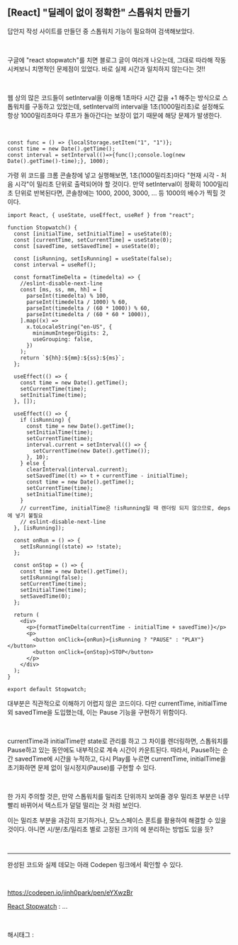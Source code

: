 ## [React] "딜레이 없이 정확한" 스톱워치 만들기

답안지 작성 사이트를 만들던 중 스톱워치 기능이 필요하여 검색해보았다.

​

구글에 "react stopwatch"를 치면 블로그 글이 여러개 나오는데, 그대로 따라해 작동 시켜보니 치명적인 문제점이 있었다. 바로 실제 시간과 일치하지 않는다는 것!!

​

웹 상의 많은 코드들이 setInterval을 이용해 1초마다 시간 값을 +1 해주는 방식으로 스톱워치를 구동하고 있었는데, setInterval의 interval을 1초(1000밀리초)로 설정해도 항상 1000밀리초마다 루프가 돌아간다는 보장이 없기 때문에 해당 문제가 발생한다.

​

```
const func = () => {localStorage.setItem("1", "1")};
const time = new Date().getTime();
const interval = setInterval(()=>{func();console.log(new Date().getTime()-time);}, 1000);
```

가령 위 코드를 크롬 콘솔창에 넣고 실행해보면, 1초(1000밀리초)마다 "현재 시각 - 처음 시각"이 밀리초 단위로 출력되어야 할 것이다. 만약 setInterval이 정확히 1000밀리초 단위로 반복된다면, 콘솔창에는 1000, 2000, 3000, ... 등 1000의 배수가 찍힐 것이다.

```
import React, { useState, useEffect, useRef } from "react";

function Stopwatch() {
  const [initialTime, setInitialTime] = useState(0);
  const [currentTime, setCurrentTime] = useState(0);
  const [savedTime, setSavedTime] = useState(0);

  const [isRunning, setIsRunning] = useState(false);
  const interval = useRef();

  const formatTimeDelta = (timedelta) => {
    //eslint-disable-next-line
    const [ms, ss, mm, hh] = [
      parseInt(timedelta) % 100,
      parseInt(timedelta / 1000) % 60,
      parseInt(timedelta / (60 * 1000)) % 60,
      parseInt(timedelta / (60 * 60 * 1000)),
    ].map((x) =>
      x.toLocaleString("en-US", {
        minimumIntegerDigits: 2,
        useGrouping: false,
      })
    );
    return `${hh}:${mm}:${ss}:${ms}`;
  };

  useEffect(() => {
    const time = new Date().getTime();
    setCurrentTime(time);
    setInitialTime(time);
  }, []);

  useEffect(() => {
    if (isRunning) {
      const time = new Date().getTime();
      setInitialTime(time);
      setCurrentTime(time);
      interval.current = setInterval(() => {
        setCurrentTime(new Date().getTime());
      }, 10);
    } else {
      clearInterval(interval.current);
      setSavedTime((t) => t + currentTime - initialTime);
      const time = new Date().getTime();
      setCurrentTime(time);
      setInitialTime(time);
    }
    // currentTime, initialTime은 !isRunning일 때 렌더링 되지 않으므로, deps에 넣기 불필요
    // eslint-disable-next-line
  }, [isRunning]);

  const onRun = () => {
    setIsRunning((state) => !state);
  };

  const onStop = () => {
    const time = new Date().getTime();
    setIsRunning(false);
    setCurrentTime(time);
    setInitialTime(time);
    setSavedTime(0);
  };

  return (
    <div>
      <p>{formatTimeDelta(currentTime - initialTime + savedTime)}</p>
      <p>
        <button onClick={onRun}>{isRunning ? "PAUSE" : "PLAY"}</button>
        <button onClick={onStop}>STOP</button>
      </p>
    </div>
  );
}

export default Stopwatch;

```

대부분은 직관적으로 이해하기 어렵지 않은 코드이다. 다만 currentTime, initialTime 외 savedTime을 도입했는데, 이는 Pause 기능을 구현하기 위함이다.

​

currentTime과 initialTime만 state로 관리를 하고 그 차이를 렌더링하면, 스톱워치를 Pause하고 있는 동안에도 내부적으로 계속 시간이 카운트된다. 따라서, Pause하는 순간 savedTime에 시간을 누적하고, 다시 Play를 누르면 currentTime, initialTime을 초기화하면 문제 없이 일시정지(Pause)를 구현할 수 있다.

​

한 가지 주의할 것은, 만약 스톱워치를 밀리초 단위까지 보여줄 경우 밀리초 부분은 너무 빨리 바뀌어서 텍스트가 덜덜 떨리는 것 처럼 보인다.

이는 밀리초 부분을 과감히 포기하거나, 모노스페이스 폰트를 활용하여 해결할 수 있을 것이다. 아니면 시/분/초/밀리초 별로 고정된 크기의 <span> 에 분리하는 방법도 있을 듯?

​

---

완성된 코드와 실제 데모는 아래 Codepen 링크에서 확인할 수 있다.

​

https://codepen.io/jinh0park/pen/eYXwzBr

[React Stopwatch](https://codepen.io/jinh0park/pen/eYXwzBr) : ...

​

 해시태그 : 